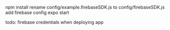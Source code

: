 npm install
rename config/example.firebaseSDK.js to config/firebaseSDK.js
add firebase config
expo start


todo: 
  firebase credentials when deploying app